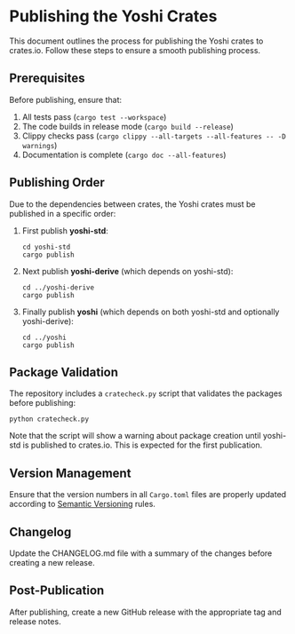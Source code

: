 # Publishing the Yoshi Crates

This document outlines the process for publishing the Yoshi crates to crates.io. Follow these steps to ensure a smooth publishing process.

## Prerequisites

Before publishing, ensure that:

1. All tests pass (`cargo test --workspace`)
2. The code builds in release mode (`cargo build --release`)
3. Clippy checks pass (`cargo clippy --all-targets --all-features -- -D warnings`)
4. Documentation is complete (`cargo doc --all-features`)

## Publishing Order

Due to the dependencies between crates, the Yoshi crates must be published in a specific order:

1. First publish **yoshi-std**:
   ```
   cd yoshi-std
   cargo publish
   ```

2. Next publish **yoshi-derive** (which depends on yoshi-std):
   ```
   cd ../yoshi-derive
   cargo publish
   ```

3. Finally publish **yoshi** (which depends on both yoshi-std and optionally yoshi-derive):
   ```
   cd ../yoshi
   cargo publish
   ```

## Package Validation

The repository includes a `cratecheck.py` script that validates the packages before publishing:

```
python cratecheck.py
```

Note that the script will show a warning about package creation until yoshi-std is published to crates.io. This is expected for the first publication.

## Version Management

Ensure that the version numbers in all `Cargo.toml` files are properly updated according to [Semantic Versioning](https://semver.org/) rules.

## Changelog

Update the CHANGELOG.md file with a summary of the changes before creating a new release.

## Post-Publication

After publishing, create a new GitHub release with the appropriate tag and release notes.

